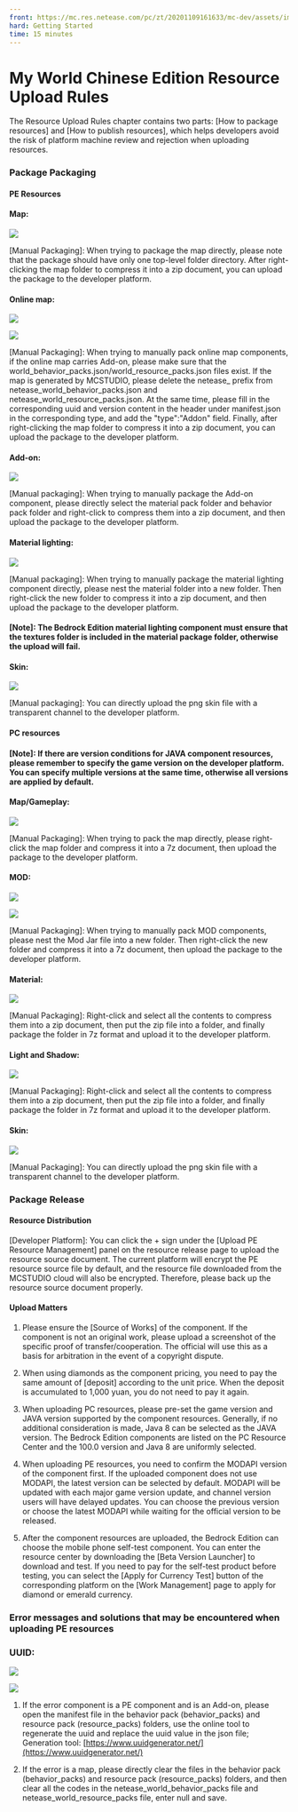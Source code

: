 ```yaml
--- 
front: https://mc.res.netease.com/pc/zt/20201109161633/mc-dev/assets/img/6_1.37231bf7.jpg 
hard: Getting Started 
time: 15 minutes 
--- 
```

# My World Chinese Edition Resource Upload Rules 
The Resource Upload Rules chapter contains two parts: [How to package resources] and [How to publish resources], which helps developers avoid the risk of platform machine review and rejection when uploading resources. 

### Package Packaging 

#### PE Resources 

#### Map: 

![](./images/6_1.jpg) 

[Manual Packaging]: When trying to package the map directly, please note that the package should have only one top-level folder directory. After right-clicking the map folder to compress it into a zip document, you can upload the package to the developer platform. 

#### Online map: 

![](./images/6_2.jpg) 

![](./images/6_3.jpg) 

[Manual Packaging]: When trying to manually pack online map components, if the online map carries Add-on, please make sure that the world_behavior_packs.json/world_resource_packs.json files exist. If the map is generated by MCSTUDIO, please delete the netease_ prefix from netease_world_behavior_packs.json and netease_world_resource_packs.json. At the same time, please fill in the corresponding uuid and version content in the header under manifest.json in the corresponding type, and add the "type":"Addon" field. Finally, after right-clicking the map folder to compress it into a zip document, you can upload the package to the developer platform. 

#### Add-on: 

![](./images/6_4.jpg) 

[Manual packaging]: When trying to manually package the Add-on component, please directly select the material pack folder and behavior pack folder and right-click to compress them into a zip document, and then upload the package to the developer platform. 



#### Material lighting: 

![](./images/6_5.jpg) 

[Manual packaging]: When trying to manually package the material lighting component directly, please nest the material folder into a new folder. Then right-click the new folder to compress it into a zip document, and then upload the package to the developer platform. 

#### [Note]: The Bedrock Edition material lighting component must ensure that the textures folder is included in the material package folder, otherwise the upload will fail. 

#### Skin: 

![](./images/6_6.jpg) 

[Manual packaging]: You can directly upload the png skin file with a transparent channel to the developer platform. 

#### PC resources 

#### [Note]: If there are version conditions for JAVA component resources, please remember to specify the game version on the developer platform. You can specify multiple versions at the same time, otherwise all versions are applied by default. 

#### Map/Gameplay: 

![](./images/6_7.jpg) 

[Manual Packaging]: When trying to pack the map directly, please right-click the map folder and compress it into a 7z document, then upload the package to the developer platform. 

#### MOD: 

![](./images/6_8.jpg) 

![](./images/6_9.jpg) 

[Manual Packaging]: When trying to manually pack MOD components, please nest the Mod Jar file into a new folder. Then right-click the new folder and compress it into a 7z document, then upload the package to the developer platform. 



#### Material: 

![](./images/6_10.jpg) 

[Manual Packaging]: Right-click and select all the contents to compress them into a zip document, then put the zip file into a folder, and finally package the folder in 7z format and upload it to the developer platform. 

#### Light and Shadow: 

![](./images/6_11.jpg) 

[Manual Packaging]: Right-click and select all the contents to compress them into a zip document, then put the zip file into a folder, and finally package the folder in 7z format and upload it to the developer platform. 

#### Skin: 

![](./images/6_12.jpg) 

[Manual Packaging]: You can directly upload the png skin file with a transparent channel to the developer platform. 

### Package Release 

#### Resource Distribution 

[Developer Platform]: You can click the + sign under the [Upload PE Resource Management] panel on the resource release page to upload the resource source document. The current platform will encrypt the PE resource source file by default, and the resource file downloaded from the MCSTUDIO cloud will also be encrypted. Therefore, please back up the resource source document properly. 

#### Upload Matters 

1) Please ensure the [Source of Works] of the component. If the component is not an original work, please upload a screenshot of the specific proof of transfer/cooperation. The official will use this as a basis for arbitration in the event of a copyright dispute. 

2) When using diamonds as the component pricing, you need to pay the same amount of [deposit] according to the unit price. When the deposit is accumulated to 1,000 yuan, you do not need to pay it again. 

3) When uploading PC resources, please pre-set the game version and JAVA version supported by the component resources. Generally, if no additional consideration is made, Java 8 can be selected as the JAVA version. The Bedrock Edition components are listed on the PC Resource Center and the 100.0 version and Java 8 are uniformly selected. 

4) When uploading PE resources, you need to confirm the MODAPI version of the component first. If the uploaded component does not use MODAPI, the latest version can be selected by default. MODAPI will be updated with each major game version update, and channel version users will have delayed updates. You can choose the previous version or choose the latest MODAPI while waiting for the official version to be released. 

5) After the component resources are uploaded, the Bedrock Edition can choose the mobile phone self-test component. You can enter the resource center by downloading the [Beta Version Launcher] to download and test. If you need to pay for the self-test product before testing, you can select the [Apply for Currency Test] button of the corresponding platform on the [Work Management] page to apply for diamond or emerald currency. 




### Error messages and solutions that may be encountered when uploading PE resources 

### UUID: 

![](./images/6_13.jpg) 

![](./images/6_14.jpg) 

1) If the error component is a PE component and is an Add-on, please open the manifest file in the behavior pack (behavior_packs) and resource pack (resource_packs) folders, use the online tool to regenerate the uuid and replace the uuid value in the json file; Generation tool: [https://www.uuidgenerator.net/](https://www.uuidgenerator.net/) 

2) If the error is a map, please directly clear the files in the behavior pack (behavior_packs) and resource pack (resource_packs) folders, and then clear all the codes in the netease_world_behavior_packs file and netease_world_resource_packs file, enter null and save.

